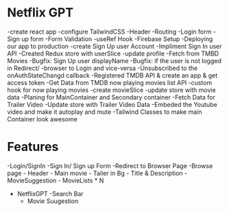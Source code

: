 # Netflix GPT
-create react app
-configure TailwindCSS
-Header 
-Routing
-Login form
-Sign up form
-Form Validation
-useRef Hook
-Firebase Setup
-Deploying our app to production
-create Sign Up user Account
-Impliment Sign In user API
-Created Redux store with userSlice
-update profile 
-Fetch from TMBD Movies
-Bugfix: Sign Up user displayName
-Bugfix: if the user is not logged in Redirect/ -browser to Login and vice-versa
-Unsubscribed to the onAuthStateChangd callback
-Registered TMDB API & create an app & get access token
-Get Data from TMDB now playing movies list API
-custom hook for now playing movies
-create movieSlice
-update store with movie data 
-Planing for MainContainer and Secondary container
-Fetch Data for Trailer Video
-Update store with Trailer Video Data
-Embeded the Youtube video and make it autoplay and mute
-Tailwind Classes to make main Container look awesome
# Features 
-Login/SignIn
    -Sign In/ Sign up Form 
    -Redirect to Browser Page
-Browse page
    - Header 
    - Main movie
    - Tailer in Bg
    - Title & Description
    - MovieSuggestion
        - MovieLists * N
- NetflixGPT
    -Search Bar
    - Movie Suugestion
    


